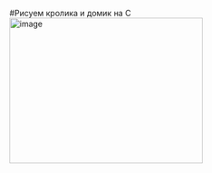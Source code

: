 #Рисуем кролика и домик на C
<img width="341" height="257" alt="image" src="https://github.com/user-attachments/assets/de5ee9dc-051f-4f3b-a474-47edc91ef9df" />
